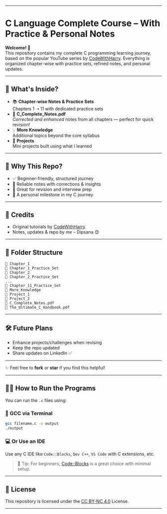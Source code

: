 
---

# C Language Complete Course – With Practice & Personal Notes

**Welcome! 👋**  
This repository contains my complete C programming learning journey, based on the popular YouTube series by [CodeWithHarry](https://youtu.be/ZSPZob_1TOk). Everything is organized chapter-wise with practice sets, refined notes, and personal updates.

---

## 📘 What's Inside?

- 📚 **Chapter-wise Notes & Practice Sets**  
  Chapters 1 ➝ 11 with dedicated practice sets
- 📝 **C_Complete_Notes.pdf**  
  *Corrected and enhanced* notes from all chapters — perfect for quick revision!
- 💡 **More Knowledge**  
  Additional topics beyond the core syllabus
- 🚀 **Projects**  
  Mini projects built using what I learned

---

## 🔖 Why This Repo?

- ✅ Beginner-friendly, structured journey
- 📓 Reliable notes with corrections & insights
- 🔁 Great for revision and interview prep
- 🌱 A personal milestone in my C journey

---

## 🙌 Credits

- Original tutorials by [CodeWithHarry](https://www.codewithharry.com)  
- Notes, updates & repo by *me* – Dipsana 😊

---

## 📂 Folder Structure

```
📁 Chapter_1
📁 Chapter_1_Practice_Set
📁 Chapter_2
📁 Chapter_2_Practice_Set
...
📁 Chapter_11_Practice_Set
📁 More_Knowledge
📁 Project_1
📁 Project_2
📓 C_Complete_Notes.pdf
📘 The_Ultimate_C_Handbook.pdf
```

---

## 🛠️ Future Plans

- Enhance projects/challenges when revising
- Keep the repo updated
- Share updates on LinkedIn ✅

---

✨ Feel free to **fork** or **star** if you find this helpful!

---

## 🏃‍♂️ How to Run the Programs

You can run the `.c` files using:

### 🔧 **GCC via Terminal**
```bash
gcc filename.c -o output
./output
```

### 💻 **Or Use an IDE**
Use any C IDE like `Code::Blocks`, `Dev C++`, `VS Code` with C extensions, etc.

> 📌 Tip: For beginners, [Code::Blocks](http://www.codeblocks.org/) is a great choice with minimal setup.

---

## 📄 License
This repository is licensed under the [CC BY-NC 4.0](https://creativecommons.org/licenses/by-nc/4.0/) License.

---
